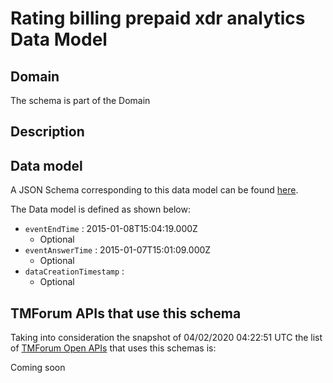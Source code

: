 # Rating billing prepaid xdr analytics Data Model

## Domain

The  schema is part of the  Domain

## Description



## Data model

A JSON Schema corresponding to this data model can be found
[here](https://github.com/tmforum-rand/schemas/blob/candidates/Analytics/RatingBillingPrepaidXDRAnalytics.schema.json).

The Data model is defined as shown below:
- `eventEndTime` : 2015-01-08T15:04:19.000Z
  - Optional
- `eventAnswerTime` : 2015-01-07T15:01:09.000Z
  - Optional
- `dataCreationTimestamp` :  
  - Optional




## TMForum APIs that use this schema

Taking into consideration the snapshot of 04/02/2020 04:22:51 UTC the list of [TMForum Open APIs](https://www.tmforum.org/open-apis/) that uses this schemas is:

Coming soon